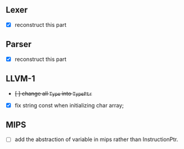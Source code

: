## Lexer

- [x] reconstruct this part


## Parser

- [x] reconstruct this part

## LLVM-1

- ~~[ ] change all `Type` into `TypePtr`~~
- [x] fix string const when initializing char array;

## MIPS

- [ ] add the abstraction of variable in mips rather than InstructionPtr.